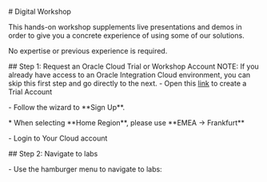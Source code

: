 \# Digital Workshop

This hands-on workshop supplements live presentations and demos
in order to give you a concrete experience of using some of our solutions.

No expertise or previous experience is required.

\#\# Step 1: Request an Oracle Cloud Trial or Workshop Account
NOTE: If you already have access to an Oracle Integration Cloud environment, you can skip this first step and go directly to the next.
\- Open this
[link](https://myservices.us.oraclecloud.com/mycloud/signup?sourceType=:eng:eo:ie::RC_EMMK190614P00070:Labsteps)
to create a Trial Account

\- Follow the wizard to \*\*Sign Up\*\*.

\* When selecting \*\*Home Region\*\*, please use \*\*EMEA -\> Frankfurt\*\*

\- Login to Your Cloud account

\#\# Step 2: Navigate to labs

\- Use the hamburger menu to navigate to labs:
